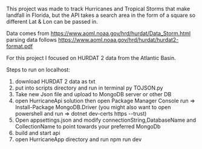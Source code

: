 This project was made to track Hurricanes and Tropical Storms that make landfall in Florida, but the API takes a search area in the form of a square so different Lat & Lon can be passed in. 

Data comes from https://www.aoml.noaa.gov/hrd/hurdat/Data_Storm.html
parsing data follows https://www.aoml.noaa.gov/hrd/hurdat/hurdat2-format.pdf

For this project I focused on HURDAT 2 data from the Atlantic Basin.


Steps to run on localhost:
1) download HURDAT 2 data as txt
2) put into scripts directory and run in terminal py TOJSON.py
3) Take new Json file and upload to MongoDB server or other DB
4) open HurricaneApi solution then open Package Manager Console run => Install-Package MongoDB.Driver (you might also want to open powershell and run => dotnet dev-certs https --trust)
5) Open appsettings.json and modify connectionString,DatabaseName and CollectionName to point towards your preferred MongoDb
6) build and start api
7) open HurricaneApp directory and run npm run dev
